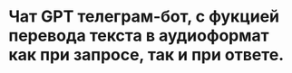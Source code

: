 # Чат GPT телеграм-бот, с фукцией перевода текста в аудиоформат как при запросе, так и при ответе. #
